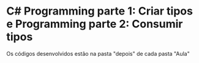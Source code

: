 # C# Programming parte 1: Criar tipos e Programming parte 2: Consumir tipos

Os códigos desenvolvidos estão na pasta "depois" de cada pasta "Aula"

